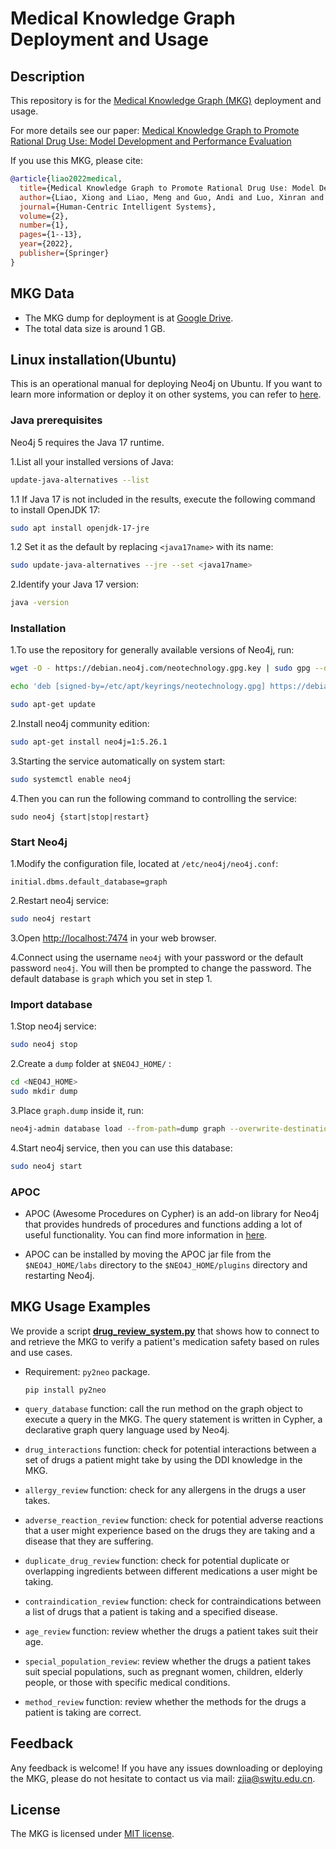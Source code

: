 # Medical Knowledge Graph Deployment and Usage

Description
------
This repository is for the [Medical Knowledge Graph (MKG)](https://link.springer.com/content/pdf/10.1007/s44230-022-00005-z.pdf) deployment and usage. 

For more details see our paper: [Medical Knowledge Graph to Promote Rational Drug Use: Model
Development and Performance Evaluation](https://link.springer.com/content/pdf/10.1007/s44230-022-00005-z.pdf) 

If you use this MKG, please cite:
```bibtex
@article{liao2022medical,
  title={Medical Knowledge Graph to Promote Rational Drug Use: Model Development and Performance Evaluation},
  author={Liao, Xiong and Liao, Meng and Guo, Andi and Luo, Xinran and Li, Ziwei and Chen, Weiyuan and Li, Tianrui and Du, Shengdong and Jia, Zhen},
  journal={Human-Centric Intelligent Systems},
  volume={2},
  number={1},
  pages={1--13},
  year={2022},
  publisher={Springer}
}
```

## MKG Data
 - The MKG dump for deployment is at [Google Drive](https://drive.google.com/file/d/16blaKOpGwT-NruhDKwwqOktkwhCYBAbl/view?usp=drive_link).
 - The total data size is around 1 GB.

## Linux installation(Ubuntu)

This is an operational manual for deploying Neo4j on Ubuntu. If you want to learn more information or deploy it on other systems, you can refer to [here](https://neo4j.com/docs/operations-manual/current/installation/linux/).


### Java prerequisites

Neo4j 5 requires the Java 17 runtime.

1.List all your installed versions of Java:

```bash
update-java-alternatives --list
```

1.1 If Java 17 is not included in the results, execute the following command to install OpenJDK 17:

```bash
sudo apt install openjdk-17-jre
```

1.2 Set it as the default by replacing `<java17name>` with its name:

```bash
sudo update-java-alternatives --jre --set <java17name>
```

2.Identify your Java 17 version:

```bash
java -version
```



###  Installation

1.To use the repository for generally available versions of Neo4j, run:

```bash
wget -O - https://debian.neo4j.com/neotechnology.gpg.key | sudo gpg --dearmor -o /etc/apt/keyrings/neotechnology.gpg

echo 'deb [signed-by=/etc/apt/keyrings/neotechnology.gpg] https://debian.neo4j.com stable latest' | sudo tee -a /etc/apt/sources.list.d/neo4j.list

sudo apt-get update
```

2.Install neo4j community edition:

```bash
sudo apt-get install neo4j=1:5.26.1
```

3.Starting the service automatically on system start:

```bash
sudo systemctl enable neo4j
```

4.Then you can run the following command to controlling the service:

```
sudo neo4j {start|stop|restart}
```



### Start Neo4j

1.Modify the configuration file, located at `/etc/neo4j/neo4j.conf`:

```.cofig
initial.dbms.default_database=graph
```

2.Restart neo4j service:

```bash
sudo neo4j restart
```

3.Open [http://localhost:7474](http://localhost:7474/) in your web browser.

4.Connect using the username `neo4j` with your password or the default password `neo4j`. You will then be prompted to change the password. The default database is `graph` which you set in step 1.



### Import database

1.Stop neo4j service:

```bash
sudo neo4j stop
```

2.Create a `dump` folder  at `$NEO4J_HOME/` :

```bash
cd <NEO4J_HOME>
sudo mkdir dump
```

3.Place `graph.dump` inside it, run:

```bash
neo4j-admin database load --from-path=dump graph --overwrite-destination=true
```

4.Start neo4j service, then you can use this database:

```bash
sudo neo4j start
```



### APOC

- APOC (Awesome Procedures on Cypher) is an add-on library for Neo4j that provides hundreds of procedures and functions adding a lot of useful functionality. You can find more information in [here](https://neo4j.com/labs/apoc/).

- APOC can be installed by moving the APOC jar file from the `$NEO4J_HOME/labs` directory to the `$NEO4J_HOME/plugins` directory and restarting Neo4j.



## MKG Usage Examples

We provide a script **[drug_review_system.py](mkg_usage/drug_review_system.py)** that shows how to connect to and retrieve the MKG to verify a patient's medication safety based on rules and use cases. 
 - Requirement: `py2neo` package.
     ```
     pip install py2neo
     ```

- `query_database` function: call the run method on the graph object to execute a query in the MKG. The query statement is written in Cypher, a declarative graph query language used by Neo4j.


- `drug_interactions` function: check for potential interactions between a set of drugs a patient might take by using the DDI knowledge in the MKG.


- `allergy_review` function: check for any allergens in the drugs a user takes.


-  `adverse_reaction_review` function: check for potential adverse reactions that a user might experience based on the drugs they are taking and a disease that they are suffering.


-  `duplicate_drug_review` function: check for potential duplicate or overlapping ingredients between different medications a user might be taking.


-  `contraindication_review` function: check for contraindications between a list of drugs that a patient is taking and a specified disease.


-  `age_review` function: review whether the drugs a patient takes suit their age.


-  `special_population_review`: review whether the drugs a patient takes suit special populations, such as pregnant women, children, elderly people, or those with specific medical conditions.


-  `method_review` function: review whether the methods for the drugs a patient is taking are correct.


## Feedback
Any feedback is welcome! If you have any issues downloading or deploying the MKG, please do not hesitate to contact us via mail: zjia@swjtu.edu.cn.

## License
The MKG is licensed under [MIT license](LICENSE).
